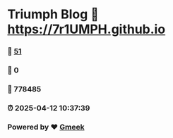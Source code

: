 # Triumph Blog :link: https://7r1UMPH.github.io 
### :page_facing_up: [51](https://7r1UMPH.github.io/tag.html) 
### :speech_balloon: 0 
### :hibiscus: 778485 
### :alarm_clock: 2025-04-12 10:37:39 
### Powered by :heart: [Gmeek](https://github.com/Meekdai/Gmeek)
